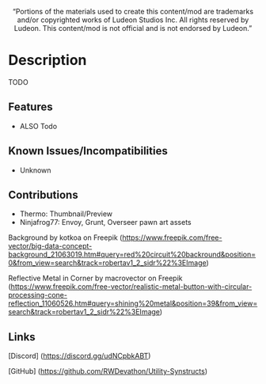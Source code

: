 <p align="center">
	“Portions of the materials used to create this content/mod are trademarks and/or copyrighted works of Ludeon Studios Inc. All rights reserved by Ludeon. This content/mod is not official and is not endorsed by Ludeon.”
</p>

# Description
TODO

## Features
* ALSO Todo

## Known Issues/Incompatibilities
* Unknown

## Contributions
* Thermo: Thumbnail/Preview
* Ninjafrog77: Envoy, Grunt, Overseer pawn art assets

Background by kotkoa on Freepik
(https://www.freepik.com/free-vector/big-data-concept-background_21063019.htm#query=red%20circuit%20backround&position=0&from_view=search&track=robertav1_2_sidr%22%3EImage)

Reflective Metal in Corner by macrovector on Freepik
(https://www.freepik.com/free-vector/realistic-metal-button-with-circular-processing-cone-reflection_11060526.htm#query=shining%20metal&position=39&from_view=search&track=robertav1_2_sidr%22%3EImage)

## Links
[Discord] (https://discord.gg/udNCpbkABT)

[GitHub] (https://github.com/RWDevathon/Utility-Synstructs)
